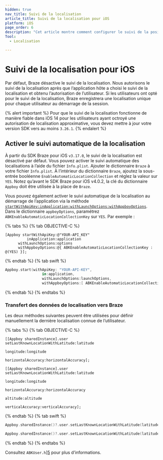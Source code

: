```yaml
---
hidden: true
nav_title: Suivi de la localisation
article_title: Suivi de la localisation pour iOS
platform: iOS
page_order: 6
description: "Cet article montre comment configurer le suivi de la position pour votre application iOS."
Tool:
  - Localisation

---
```


# Suivi de la localisation pour iOS

Par défaut, Braze désactive le suivi de la localisation. Nous autorisons le suivi de la localisation après que l’application hôte a choisi le suivi de la localisation et obtenu l’autorisation de l’utilisateur. Si les utilisateurs ont opté pour le suivi de la localisation, Braze enregistrera une localisation unique pour chaque utilisateur au démarrage de la session.

{% alert important %}
Pour que le suivi de la localisation fonctionne de manière fiable dans iOS 14 pour les utilisateurs ayant octroyé une autorisation de localisation approximative, vous devez mettre à jour votre version SDK vers au moins `3.26.1`.
{% endalert %}

## Activer le suivi automatique de la localisation

À partir du SDK Braze pour iOS `v3.17.0`, le suivi de la localisation est désactivé par défaut. Vous pouvez activer le suivi automatique des localisations à l’aide du fichier `Info.plist`. Ajouter le dictionnaire `Braze` à votre fichier `Info.plist`. À l’intérieur du dictionnaire `Braze`, ajoutez la sous-entrée booléenne `EnableAutomaticLocationCollection` et réglez la valeur sur `YES`. Notez qu’avant le SDK Braze pour iOS v4.0.2, la clé du dictionnaire `Appboy` doit être utilisée à la place de `Braze`.

Vous pouvez également activer le suivi automatique de la localisation au démarrage de l’application via la méthode [`startWithApiKey:inApplication:withLaunchOptions:withAppboyOptions`][4]. Dans le dictionnaire `appboyOptions`, paramétrez `ABKEnableAutomaticLocationCollectionKey` sur `YES`. Par exemple :

{% tabs %}
{% tab OBJECTIVE-C %}

```objc
[Appboy startWithApiKey:@"YOUR-API_KEY"
          inApplication:application
      withLaunchOptions:options
      withAppboyOptions:@{ ABKEnableAutomaticLocationCollectionKey : @(YES) }];
```

{% endtab %}
{% tab swift %}

```swift
Appboy.start(withApiKey: "YOUR-API-KEY",
                 in:application,
                 withLaunchOptions:launchOptions,
                 withAppboyOptions:[ ABKEnableAutomaticLocationCollectionKey : true ])
```

{% endtab %}
{% endtabs %}

### Transfert des données de localisation vers Braze

Les deux méthodes suivantes peuvent être utilisées pour définir manuellement la dernière localisation connue de l’utilisateur.

{% tabs %}
{% tab OBJECTIVE-C %}

```objc
[[Appboy sharedInstance].user setLastKnownLocationWithLatitude:latitude
                                                     longitude:longitude
                                            horizontalAccuracy:horizontalAccuracy];

```

```objc
[[Appboy sharedInstance].user setLastKnownLocationWithLatitude:latitude
                                                     longitude:longitude
                                            horizontalAccuracy:horizontalAccuracy
                                                      altitude:altitude
                                              verticalAccuracy:verticalAccuracy];

```

{% endtab %}
{% tab swift %}

```swift
Appboy.sharedInstance()?.user.setLastKnownLocationWithLatitude(latitude: latitude, longitude: longitude, horizontalAccuracy: horizontalAccuracy)
```

```swift
Appboy.sharedInstance()?.user.setLastKnownLocationWithLatitude(latitude: latitude, longitude: longitude, horizontalAccuracy: horizontalAccuracy, altitude: altitude, verticalAccuracy: verticalAccuracy)
```

{% endtab %}
{% endtabs %}

Consultez `ABKUser.h`][5] pour plus d’informations.

[4]: https://appboy.github.io/appboy-ios-sdk/docs/interface_appboy.html#aa9f1bd9e4a5c082133dd9cc344108b24
[5]: https://github.com/Appboy/appboy-ios-sdk/blob/master/AppboyKit/include/ABKUser.h
